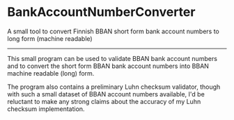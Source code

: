 # BankAccountNumberConverter
A small tool to convert Finnish BBAN short form bank account numbers to long form (machine readable)

---

 This small program can be used to validate BBAN bank account numbers and to
 convert the short form BBAN bank account numbers into BBAN machine readable
 (long) form.
 
 The program also contains a preliminary Luhn checksum validator, though with
 such a small dataset of BBAN account numbers available, I'd be reluctant to
 make any strong claims about the accuracy of my Luhn checksum implementation.
